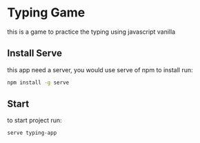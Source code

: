 # Typing Game

this is a game to practice the typing using javascript vanilla

## Install Serve

this app need a server, you would use serve of npm
to install run:

```bash
npm install -g serve
```

## Start

to start project run:

```bash
serve typing-app
```
